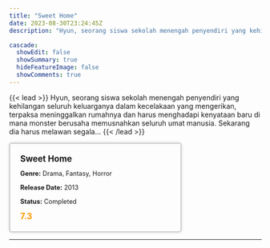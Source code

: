 ```yaml
---
title: "Sweet Home"
date: 2023-08-30T23:24:45Z
description: "Hyun, seorang siswa sekolah menengah penyendiri yang kehilangan seluruh keluarganya dalam kecelakaan yang mengerikan, terpaksa meninggalkan rumahnya dan harus menghadapi kenyataan baru di mana monster berusaha memusnahkan seluruh umat manusia. Sekarang dia harus melawan segala..."

cascade:
  showEdit: false
  showSummary: true
  hideFeatureImage: false
  showComments: true
---
```


{{< lead >}}
Hyun, seorang siswa sekolah menengah penyendiri yang kehilangan seluruh keluarganya dalam kecelakaan yang mengerikan, terpaksa meninggalkan rumahnya dan harus menghadapi kenyataan baru di mana monster berusaha memusnahkan seluruh umat manusia. Sekarang dia harus melawan segala...
{{< /lead >}}

<style>

/* CSS for the movie information box */
        .movie-box {
            width: 300px;
            padding: 20px;
            border: 2px solid #ccc; /* Border added */
            border-radius: 5px;
            box-shadow: 0 0 5px rgba(0, 0, 0, 0.2);
        }

        /* CSS for movie title */
        .movie-title {
            font-size: 1.2em;
            font-weight: bold;
            margin-bottom: 10px;
        }

        /* CSS for movie details */
        .movie-details {
            font-size: 0.9em;
            margin-bottom: 10px;
        }

        /* CSS for movie rating */
        .movie-rating {
            font-size: 1.2em;
            font-weight: bold;
            color: #ff9900; /* IMDb's rating color */
        }
</style>

 <div class="movie-box">
        <div class="movie-title">Sweet Home</div>
        <div class="movie-details">
            <p><strong>Genre:</strong> Drama, Fantasy, Horror</p>
            <p><strong>Release Date:</strong> 2013</p>
            <p><strong>Status:</strong> Completed</p>
        </div>
        <div class="movie-rating">7.3</div>
    </div>

---
